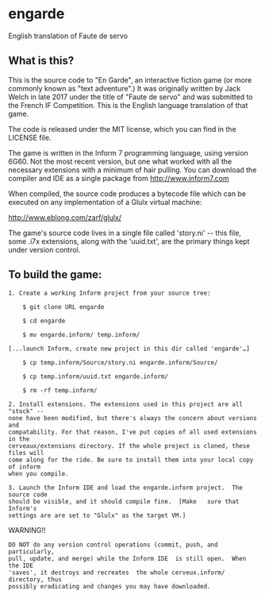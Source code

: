 # engarde
English translation of Faute de servo

What is this?
-------------

This is the source code to "En Garde", an interactive fiction game
(or more commonly known as "text adventure".)  It was originally
written by Jack Welch in late 2017 under the title of "Faute de 
servo" and was submitted to the French IF Competition. This is the 
English language translation of that game.

The code is released under the MIT license, which you can find in the
LICENSE file.

The game is written in the Inform 7 programming language, using
version 6G60.  Not the most recent version, but one what worked 
with all the necessary extensions with a minimum of hair pulling.
You can download the compiler and IDE as a single
package from http://www.inform7.com

When compiled, the source code produces a bytecode file which can be
executed on any implementation of a Glulx virtual machine:

  http://www.eblong.com/zarf/glulx/

The game's source code lives in a single file called 'story.ni' --
this file, some .i7x extensions, along with the 'uuid.txt', are the
primary things kept under version control.


To build the game:
------------------

	1. Create a working Inform project from your source tree:

		$ git clone URL engarde
  
		$ cd engarde
  
		$ mv engarde.inform/ temp.inform/

	[...launch Inform, create new project in this dir called 'engarde'…]

		$ cp temp.inform/Source/story.ni engarde.inform/Source/
  
		$ cp temp.inform/uuid.txt engarde.inform/
  
		$ rm -rf temp.inform/

	2. Install extensions. The extensions used in this project are all "stock" -- 
	none have been modified, but there's always the concern about versions and 
	compatability. For that reason, I've put copies of all used extensions in the 
	cerveaux/extensions directory. If the whole project is cloned, these files will 
	come along for the ride. Be sure to install them into your local copy of inform 
	when you compile.

	3. Launch the Inform IDE and load the engarde.inform project.  The source code 
	should be visible, and it should compile fine.  [Make	sure that Inform's 
	settings are are set to "Glulx" as the target VM.]


WARNING!!

	DO NOT do any version control operations (commit, push, and particularly, 
	pull, update, and merge) while the Inform IDE  is still open.  When the IDE 
	'saves', it destroys and recreates  the whole cerveux.inform/ directory, thus
	possibly eradicating and changes you may have downloaded.  
